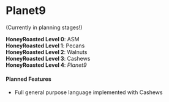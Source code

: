 # Planet9
(Currently in planning stages!)

**HoneyRoasted Level 0**: ASM  
**HoneyRoasted Level 1**: Pecans  
**HoneyRoasted Level 2**: Walnuts  
**HoneyRoasted Level 3**: Cashews  
**HoneyRoasted Level 4**: *Planet9*  

#### Planned Features

- Full general purpose language implemented with Cashews